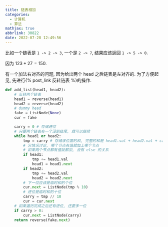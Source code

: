 ```yaml
---
title: 链表相加
categories:
  - 计算机
  - 算法
mathjax: true
abbrlink: 30822
date: 2022-07-28 12:49:56
---
```

比如一个链表是 `1 -> 2 -> 3`, 一个是 `2 -> 7`, 结果应该返回 `1 -> 5 -> 0`. 

因为 $123+27=150$.

<!--more-->

有一个加法右对齐的问题, 因为给出两个 head 之后链表是左对齐的. 为了方便起见, 先进行{% post_link 反转链表 %}的操作.

```python
def add_list(head1, head2):
    # 反转两个链表
    head1 = reverse(head1)
    head2 = reverse(head2)
    # dummy head
    fake = ListNode(None)
    cur = fake

    carry = 0 # 存储进位
    # 只要两个链表有一个没到结尾, 就可以继续
    while head1 or head2: 
        tmp = carry # 存储该位置的和, 完整的和是 head1.val + head2.val + carry
        # 分情况讨论, 哪个节点有值就加上哪个节点
        # 如果两个节点都有值就都加, 没有 else 的关系
        if head1:
            tmp += head1.val
            head1 = head1.next
        if head2:
            tmp += head2.val
            head2 = head2.next
        # 下一位应该是临时和的个位
        cur.next = ListNode(tmp % 10)
        # 进位是临时和的十位
        carry = tmp // 10
        cur = cur.next
    # 如果遍历完成之后还有进位, 还要多一位
    if carry > 0:
        cur.next = ListNode(carry)
    return reverse(fake.next)
```